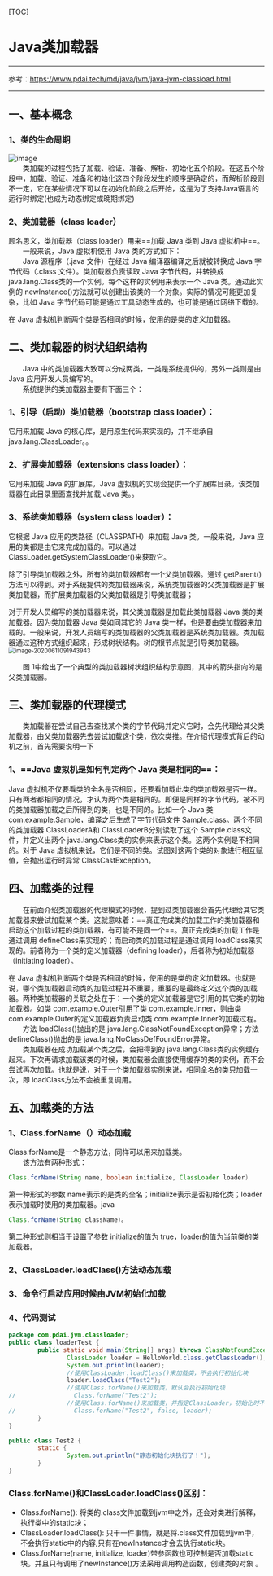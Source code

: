 [TOC]



#  Java类加载器

---
参考：https://www.pdai.tech/md/java/jvm/java-jvm-classload.html

---

## 一、基本概念
### 1、类的生命周期
![image](https://www.pdai.tech/_images/jvm/java_jvm_classload_2.png)<br>
&emsp;&emsp;类加载的过程包括了加载、验证、准备、解析、初始化五个阶段。在这五个阶段中，加载、验证、准备和初始化这四个阶段发生的顺序是确定的，而解析阶段则不一定，它在某些情况下可以在初始化阶段之后开始，这是为了支持Java语言的运行时绑定(也成为动态绑定或晚期绑定)

### 2、类加载器（class loader）
顾名思义，类加载器（class loader）用来==加载 Java 类到 Java 虚拟机中==。<br>
&emsp;&emsp;一般来说，Java 虚拟机使用 Java 类的方式如下：<br>
&emsp;&emsp;Java 源程序（.java 文件）在经过 Java 编译器编译之后就被转换成 Java 字节代码（.class 文件）。类加载器负责读取 Java 字节代码，并转换成 java.lang.Class类的一个实例。每个这样的实例用来表示一个 Java 类。通过此实例的 newInstance()方法就可以创建出该类的一个对象。实际的情况可能更加复杂，比如 Java 字节代码可能是通过工具动态生成的，也可能是通过网络下载的。

在 Java 虚拟机判断两个类是否相同的时候，使用的是类的定义加载器。



## 二、类加载器的树状组织结构

&emsp;&emsp;Java 中的类加载器大致可以分成两类，一类是系统提供的，另外一类则是由 Java 应用开发人员编写的。<br>
&emsp;&emsp;系统提供的类加载器主要有下面三个：<br>
### 1、引导（启动）类加载器（bootstrap class loader）：

它用来加载 Java 的核心库，是用原生代码来实现的，并不继承自 java.lang.ClassLoader。。<br>

### 2、扩展类加载器（extensions class loader）：

它用来加载 Java 的扩展库。Java 虚拟机的实现会提供一个扩展库目录。该类加载器在此目录里面查找并加载 Java 类。。<br>

### 3、系统类加载器（system class loader）：

它根据 Java 应用的类路径（CLASSPATH）来加载 Java 类。一般来说，Java 应用的类都是由它来完成加载的。可以通过 ClassLoader.getSystemClassLoader()来获取它。



除了引导类加载器之外，所有的类加载器都有一个父类加载器。通过 getParent()方法可以得到。对于系统提供的类加载器来说，系统类加载器的父类加载器是扩展类加载器，而扩展类加载器的父类加载器是引导类加载器；

对于开发人员编写的类加载器来说，其父类加载器是加载此类加载器 Java 类的类加载器。因为类加载器 Java 类如同其它的 Java 类一样，也是要由类加载器来加载的。一般来说，开发人员编写的类加载器的父类加载器是系统类加载器。类加载器通过这种方式组织起来，形成树状结构。树的根节点就是引导类加载器。<br>
<img src="E:\black user\Java\有道云截图\image-20200611091943943.png" alt="image-20200611091943943" style="zoom:80%;" />

&emsp;&emsp;图 1中给出了一个典型的类加载器树状组织结构示意图，其中的箭头指向的是父类加载器。



## 三、类加载器的代理模式

&emsp;&emsp;类加载器在尝试自己去查找某个类的字节代码并定义它时，会先代理给其父类加载器，由父类加载器先去尝试加载这个类，依次类推。在介绍代理模式背后的动机之前，首先需要说明一下 

### 1、==Java 虚拟机是如何判定两个 Java 类是相同的==：

Java 虚拟机不仅要看类的全名是否相同，还要看加载此类的类加载器是否一样。只有两者都相同的情况，才认为两个类是相同的。即便是同样的字节代码，被不同的类加载器加载之后所得到的类，也是不同的。比如一个 Java 类 com.example.Sample，编译之后生成了字节代码文件 Sample.class。两个不同的类加载器 ClassLoaderA和 ClassLoaderB分别读取了这个 Sample.class文件，并定义出两个 java.lang.Class类的实例来表示这个类。这两个实例是不相同的。对于 Java 虚拟机来说，它们是不同的类。试图对这两个类的对象进行相互赋值，会抛出运行时异常 ClassCastException。



## 四、加载类的过程

&emsp;&emsp;在前面介绍类加载器的代理模式的时候，提到过类加载器会首先代理给其它类加载器来尝试加载某个类。这就意味着：==真正完成类的加载工作的类加载器和启动这个加载过程的类加载器，有可能不是同一个==。真正完成类的加载工作是通过调用 defineClass来实现的；而启动类的加载过程是通过调用 loadClass来实现的。前者称为一个类的定义加载器（defining loader），后者称为初始加载器（initiating loader）。

在 Java 虚拟机判断两个类是否相同的时候，使用的是类的定义加载器。也就是说，哪个类加载器启动类的加载过程并不重要，重要的是最终定义这个类的加载器。两种类加载器的关联之处在于：一个类的定义加载器是它引用的其它类的初始加载器。如类 com.example.Outer引用了类 com.example.Inner，则由类 com.example.Outer的定义加载器负责启动类 com.example.Inner的加载过程。<br>
&emsp;&emsp;方法 loadClass()抛出的是 java.lang.ClassNotFoundException异常；方法 defineClass()抛出的是 java.lang.NoClassDefFoundError异常。<br>
&emsp;&emsp;类加载器在成功加载某个类之后，会把得到的 java.lang.Class类的实例缓存起来。下次再请求加载该类的时候，类加载器会直接使用缓存的类的实例，而不会尝试再次加载。也就是说，对于一个类加载器实例来说，相同全名的类只加载一次，即 loadClass方法不会被重复调用。



## 五、加载类的方法

### 1、Class.forName（）动态加载
Class.forName是一个静态方法，同样可以用来加载类。<br>
&emsp;&emsp;该方法有两种形式：<br>

```java
Class.forName(String name, boolean initialize, ClassLoader loader)
```
第一种形式的参数 name表示的是类的全名；initialize表示是否初始化类；loader表示加载时使用的类加载器。java



```java
Class.forName(String className)。
```

第二种形式则相当于设置了参数 initialize的值为 true，loader的值为当前类的类加载器。

### 2、ClassLoader.loadClass()方法动态加载

### 3、命令行启动应用时候由JVM初始化加载

### 4、代码测试
```java
package com.pdai.jvm.classloader;
public class loaderTest { 
        public static void main(String[] args) throws ClassNotFoundException { 
                ClassLoader loader = HelloWorld.class.getClassLoader(); 
                System.out.println(loader); 
                //使用ClassLoader.loadClass()来加载类，不会执行初始化块 
                loader.loadClass("Test2"); 
                //使用Class.forName()来加载类，默认会执行初始化块 
//                Class.forName("Test2"); 
                //使用Class.forName()来加载类，并指定ClassLoader，初始化时不执行静态块 
//                Class.forName("Test2", false, loader); 
        } 
}

public class Test2 { 
        static { 
                System.out.println("静态初始化块执行了！"); 
        } 
}
```



### Class.forName()和ClassLoader.loadClass()区别：
- Class.forName(): 将类的.class文件加载到jvm中之外，还会对类进行解释，执行类中的static块；
- ClassLoader.loadClass(): 只干一件事情，就是将.class文件加载到jvm中，不会执行static中的内容,只有在newInstance才会去执行static块。 
- Class.forName(name, initialize, loader)带参函数也可控制是否加载static块。并且只有调用了newInstance()方法采用调用构造函数，创建类的对象 。


<br>






